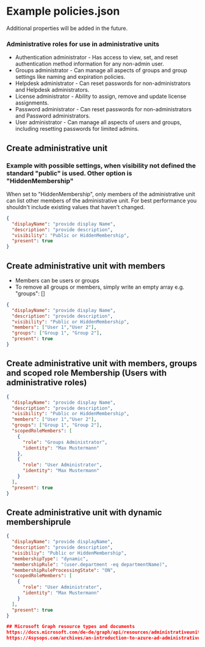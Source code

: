 # Example policies.json
Additional properties will be added in the future.

### Administrative roles for use in administrative units
- Authentication administrator  - Has access to view, set, and reset authentication method information for any non-admin user.
- Groups administrator          - Can manage all aspects of groups and group settings like naming and expiration policies.
- Helpdesk administrator        - Can reset passwords for non-administrators and Helpdesk administrators.
- License administrator         - Ability to assign, remove and update license assignments.
- Password administrator        - Can reset passwords for non-administrators and Password administrators.
- User administrator            - Can manage all aspects of users and groups, including resetting passwords for limited admins.

## Create administrative unit
### Example with possible settings, when visibility not defined the standard "public" is used. Other option is "HiddenMembership"
When set to "HiddenMembership", only members of the administrative unit can list other members of the administrative unit. For best performance you shouldn't include existing values that haven't changed.
```json
{
  "displayName": "provide display Name",
  "description": "provide description",
  "visibility": "Public or HiddenMembership",
  "present": true
}
```

## Create administrative unit with members
- Members can be users or groups
- To remove all groups or members, simply write an empty array e.g. "groups": []

```json
{
  "displayName": "provide display Name",
  "description": "provide description",
  "visibility": "Public or HiddenMembership",
  "members": ["User 1","User 2"],
  "groups": ["Group 1", "Group 2"],
  "present": true
}
```

## Create administrative unit with members, groups and scoped role Membership (Users with administrative roles)

```json
{
  "displayName": "provide display Name",
  "description": "provide description",
  "visibility": "Public or HiddenMembership",
  "members": ["User 1","User 2"],
  "groups": ["Group 1", "Group 2"],
  "scopedRoleMembers": [
    {
      "role": "Groups Administrator",
      "identity": "Max Mustermann"
    },
    {
      "role": "User Administrator",
      "identity": "Max Mustermann"
    }
  ],
  "present": true
}
```
## Create administrative unit with dynamic membershiprule

```json
{
  "displayName": "provide displayName",
  "description": "provide description",
  "visibiliy": "Public or HiddenMembership",
  "membershipType": "dynamic",
  "membershipRule": "(user.department -eq departmentName)",
  "membershipRuleProcessingState": "ON",
  "scopedRoleMembers": [
    {
      "role": "User Administrator",
      "identity": "Max Mustermann"
    }
  ],
  "present": true
}

## Microsoft Graph resource types and documents
https://docs.microsoft.com/de-de/graph/api/resources/administrativeunit?view=graph-rest-1.0
https://4sysops.com/archives/an-introduction-to-azure-ad-administrative-units/